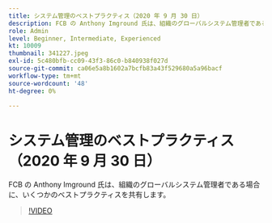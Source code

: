```yaml
---
title: システム管理のベストプラクティス（2020 年 9 月 30 日）
description: FCB の Anthony Imground 氏は、組織のグローバルシステム管理者である場合に、いくつかのベストプラクティスを共有します。
role: Admin
level: Beginner, Intermediate, Experienced
kt: 10009
thumbnail: 341227.jpeg
exl-id: 5c480bfb-cc09-43f3-86c0-b840938f027d
source-git-commit: ca06e5a8b1602a7bcfb83a43f529680a5a96bacf
workflow-type: tm+mt
source-wordcount: '48'
ht-degree: 0%

---
```


# システム管理のベストプラクティス（2020 年 9 月 30 日）

FCB の Anthony Imground 氏は、組織のグローバルシステム管理者である場合に、いくつかのベストプラクティスを共有します。

>[!VIDEO](https://video.tv.adobe.com/v/341227/?quality=12&learn=on)

